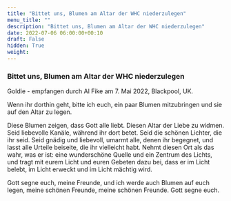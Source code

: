 ```yaml
---
title: "Bittet uns, Blumen am Altar der WHC niederzulegen"
menu_title: ""
description: "Bittet uns, Blumen am Altar der WHC niederzulegen"
date: 2022-07-06 06:00:00+00:10
draft: False
hidden: True
weight:
---
```

### Bittet uns, Blumen am Altar der WHC niederzulegen

Goldie - empfangen durch Al Fike am 7. Mai 2022, Blackpool, UK.

Wenn ihr dorthin geht, bitte ich euch, ein paar Blumen mitzubringen und sie auf den Altar zu legen.

Diese Blumen zeigen, dass Gott alle liebt. Diesen Altar der Liebe zu widmen. Seid liebevolle Kanäle, während ihr dort betet. Seid die schönen Lichter, die ihr seid. Seid gnädig und liebevoll, umarmt alle, denen ihr begegnet, und lasst alle Urteile beiseite, die ihr vielleicht habt. Nehmt diesen Ort als das wahr, was er ist: eine wunderschöne Quelle und ein Zentrum des Lichts, und tragt mit eurem Licht und euren Gebeten dazu bei, dass er im Licht belebt, im Licht erweckt und im Licht mächtig wird.

Gott segne euch, meine Freunde, und ich werde auch Blumen auf euch legen, meine schönen Freunde, meine schönen Freunde. Gott segne euch.